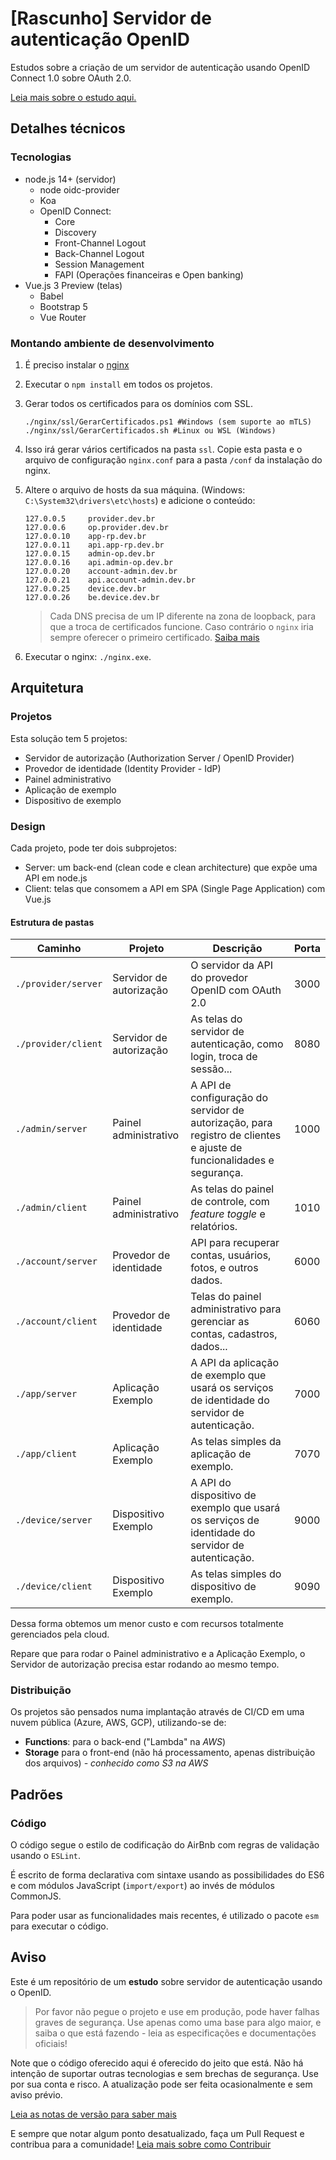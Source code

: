 # [Rascunho] Servidor de autenticação OpenID

Estudos sobre a criação de um servidor de autenticação usando OpenID Connect 1.0 sobre OAuth 2.0.

[Leia mais sobre o estudo aqui.](OpenID.md)

## Detalhes técnicos

### Tecnologias

- node.js 14+ (servidor)
  - node oidc-provider
  - Koa
  - OpenID Connect:
    - Core
    - Discovery
    - Front-Channel Logout
    - Back-Channel Logout
    - Session Management
    - FAPI (Operações financeiras e Open banking)
- Vue.js 3 Preview (telas)
  - Babel
  - Bootstrap 5
  - Vue Router
  
### Montando ambiente de desenvolvimento

1. É preciso instalar o [nginx](http://nginx.org/en/download.html)
2. Executar o `npm install` em todos os projetos.
3. Gerar todos os certificados para os domínios com SSL.

    ```console
    ./nginx/ssl/GerarCertificados.ps1 #Windows (sem suporte ao mTLS)
    ./nginx/ssl/GerarCertificados.sh #Linux ou WSL (Windows)
    ```

4. Isso irá gerar vários certificados na pasta `ssl`. Copie esta pasta e o arquivo de configuração `nginx.conf` para a pasta `/conf` da instalação do nginx.

5. Altere o arquivo de hosts da sua máquina. (Windows: `C:\System32\drivers\etc\hosts`) e adicione o conteúdo:

    ```hosts
    127.0.0.5     provider.dev.br
    127.0.0.6     op.provider.dev.br
    127.0.0.10    app-rp.dev.br
    127.0.0.11    api.app-rp.dev.br
    127.0.0.15    admin-op.dev.br
    127.0.0.16    api.admin-op.dev.br
    127.0.0.20    account-admin.dev.br
    127.0.0.21    api.account-admin.dev.br
    127.0.0.25    device.dev.br
    127.0.0.26    be.device.dev.br
    ```
  
    > Cada DNS precisa de um IP diferente na zona de loopback, para que a troca de certificados funcione. Caso contrário o `nginx` iria sempre oferecer o primeiro certificado. [Saiba mais]()

6. Executar o nginx: `./nginx.exe`.

## Arquitetura

### Projetos

Esta solução tem 5 projetos:

- Servidor de autorização (Authorization Server / OpenID Provider)
- Provedor de identidade (Identity Provider - IdP)
- Painel administrativo
- Aplicação de exemplo
- Dispositivo de exemplo

### Design

Cada projeto, pode ter dois subprojetos:

- Server: um back-end (clean code e clean architecture) que expõe uma API em node.js
- Client: telas que consomem a API em SPA (Single Page Application) com Vue.js

#### Estrutura de pastas

|Caminho|Projeto|Descrição|Porta|
|---|---|---|---|
|`./provider/server`|Servidor de autorização|O servidor da API do provedor OpenID com OAuth 2.0|3000|
|`./provider/client`|Servidor de autorização|As telas do servidor de autenticação, como login, troca de sessão...|8080|
|`./admin/server`|Painel administrativo|A API de configuração do servidor de autorização, para registro de clientes e ajuste de funcionalidades e segurança.|1000|
|`./admin/client`|Painel administrativo|As telas do painel de controle, com _feature toggle_ e relatórios.|1010|
|`./account/server`|Provedor de identidade|API para recuperar contas, usuários, fotos, e outros dados.|6000|
|`./account/client`|Provedor de identidade|Telas do painel administrativo para gerenciar as contas, cadastros, dados...|6060|
|`./app/server`|Aplicação Exemplo|A API da aplicação de exemplo que usará os serviços de identidade do servidor de autenticação.|7000|
|`./app/client`|Aplicação Exemplo|As telas simples da aplicação de exemplo.|7070|
|`./device/server`|Dispositivo Exemplo|A API do dispositivo de exemplo que usará os serviços de identidade do servidor de autenticação.|9000|
|`./device/client`|Dispositivo Exemplo|As telas simples do dispositivo de exemplo.|9090|

Dessa forma obtemos um menor custo e com recursos totalmente gerenciados pela cloud.

Repare que para rodar o Painel administrativo e a Aplicação Exemplo, o Servidor de autorização precisa estar rodando ao mesmo tempo.

### Distribuição

Os projetos são pensados numa implantação através de CI/CD em uma nuvem pública (Azure, AWS, GCP), utilizando-se de:

- **Functions**: para o back-end ("Lambda" na _AWS_)
- **Storage** para o front-end (não há processamento, apenas distribuição dos arquivos) _- conhecido como S3 na AWS_

## Padrões

### Código

O código segue o estilo de codificação do AirBnb com regras de validação usando o `ESLint`.

É escrito de forma declarativa com sintaxe usando as possibilidades do ES6 e com módulos JavaScript (`import/export`) ao invés de módulos CommonJS.

Para poder usar as funcionalidades mais recentes, é utilizado o pacote `esm` para executar o código.

## Aviso

Este é um repositório de um **estudo** sobre servidor de autenticação usando o OpenID.

> Por favor não pegue o projeto e use em produção, pode haver falhas graves de segurança. Use apenas como uma base para algo maior, e saiba o que está fazendo - leia as especificações e documentações oficiais!

Note que o código oferecido aqui é oferecido do jeito que está. Não há intenção de suportar outras tecnologias e sem brechas de segurança. Use por sua conta e risco. A atualização pode ser feita ocasionalmente e sem aviso prévio.

[Leia as notas de versão para saber mais](CHANGELOG.md)

E sempre que notar algum ponto desatualizado, faça um Pull Request e contribua para a comunidade!
[Leia mais sobre como Contribuir](CONTRIBUTE.md)
